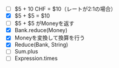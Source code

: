 - [ ] $5 + 10 CHF = $10（レートが2:1の場合）
- [x] $5 + $5 = $10
- [ ] $5 + $5 がMoneyを返す
- [x] Bank.reduce(Money)
- [x] Moneyを変換して換算を行う
- [x] Reduce(Bank, String)
- [ ] Sum.plus
- [ ] Expression.times